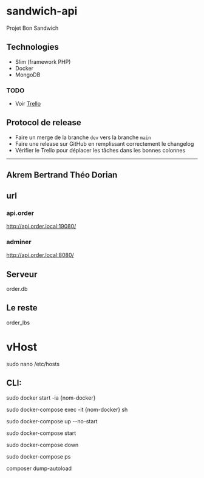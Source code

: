 # sandwich-api
Projet Bon Sandwich

## Technologies

- Slim (framework PHP)
- Docker
- MongoDB

### TODO

- Voir [Trello](https://trello.com/b/XjXoUlnJ/%F0%9F%A5%AAsandwich-api%F0%9F%A5%AA)

## Protocol de release

- Faire un merge de la branche `dev` vers la branche `main`
- Faire une release sur GitHub en remplissant correctement le changelog
- Vérifier le Trello pour déplacer les tâches dans les bonnes colonnes

----
Akrem 
Bertrand
Théo
Dorian
----

## url

### api.order
http://api.order.local:19080/

### adminer
http://api.order.local:8080/

## Serveur
order.db

## Le reste
order_lbs

# vHost
sudo nano /etc/hosts

## CLI:

sudo docker start -ia {nom-docker}

sudo docker-compose exec -it {nom-docker} sh

sudo docker-compose up --no-start

sudo docker-compose start

sudo docker-compose down

sudo docker-compose ps

composer dump-autoload